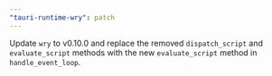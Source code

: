 ```yaml
---
"tauri-runtime-wry": patch
---
```


Update `wry` to v0.10.0 and replace the removed `dispatch_script` and `evaluate_script` methods with the new `evaluate_script` method in `handle_event_loop`.
